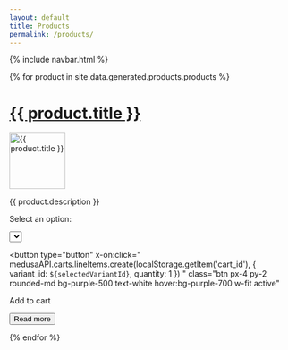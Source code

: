 ```yaml
---
layout: default
title: Products
permalink: /products/
---
```


<script src="/assets/js/medusa-process-products.js"></script>

{% include navbar.html %}

<div class="flex" x-data="{ products: processProducts(medusaAPI.products.list()) }">
{% for product in site.data.generated.products.products %}

<div x-data="{
    selectedVariantId: '{{product.variants[0].id}}',
    variants: [
        {% for variant in product.variants %}
        ['{{variant.id}}', '{{variant.title}}'],
        {% endfor %}
    ],
  }">
<a href="/products/{{ product.handle }}">
  <h1>{{ product.title }}</h1>
  <img src="{{ product.thumbnail }}" alt="{{ product.title }}" style="width: 100px">
</a>
<p>{{ product.description }}</p>

<p>Select an option:</p>
<select name="variants" x-model="selectedVariantId" class="">
  <template x-for="variant in variants" x-key="variant[0]">
    <option x-bind:value="variant[0]" x-text="variant[1]"></option>
  </template>
</select>

<!-- TODO: add variant prices here -->

<button type="button"
  x-on:click="
    medusaAPI.carts.lineItems.create(localStorage.getItem('cart_id'), {
      variant_id: `${selectedVariantId}`,
      quantity: 1
    })
  "
  class="btn px-4 py-2 rounded-md bg-purple-500 text-white hover:bg-purple-700 w-fit active"
>
  Add to cart
</button>

<button class="bg-black-500" onclick="/products/{{ product.handle }}">Read more</button>
</div>
{% endfor %}
</div>
<script defer src="https://unpkg.com/alpinejs@3.10.3/dist/cdn.min.js"></script>
